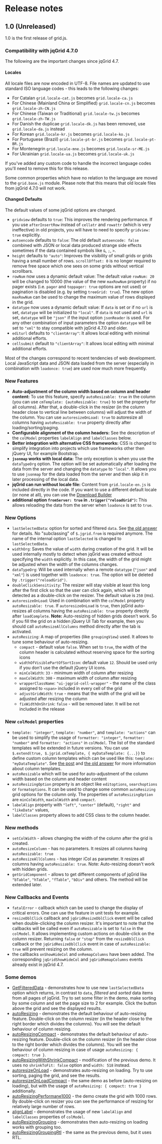 Release notes
=============

1.0 (Unreleased)
---

1.0 is the first release of grid.js.

### Compatibility with jqGrid 4.7.0

The following are the important changes since jqGrid 4.7.

#### Locales

All locale files are now encoded in UTF-8. File names are updated to use standard ISO language codes - this leads to the following changes:

 * For Catalan `grid.locale-cat.js` becomes `grid.locale-ca.js`
 * For Chinese (Mainland China or Simplified) `grid.locale-cn.js` becomes `grid.locale-zh-CN.js`
 * For Chinese (Taiwan or Traditional) `grid.locale-tw.js` becomes `grid.locale-zh-TW.js`
 * For Danish the duplicae `grid.locale-dk.js` has been removed, use `grid.locale-da.js` instead
 * For Korean `grid.locale-kr.js` becomes `grid.locale-ko.js`
 * For Portuguese (Brazil) `grid.locale-pt-br.js` becomes `grid.locale-pt-BR.js`
 * For Montenegrin `grid.locale-mne.js` becomes `grid.locale-sr-ME.js`
 * For Ukrainian `grid.locale-ua.js` becomes `grid.locale-uk.js`

If you've added any custom code to handle the incorrect language codes you'll need to remove this for this release.

Some common properties which have no relation to the language are moved to the `grid.base.js` module. Please note that this means that old locale files from jqGrid 4.7.0 will not work.

#### Changed Defaults

The default values of some jqGrid options are changed.

* `gridview` defaults to `true`: This improves the rendering performance. If you use `afterInsertRow` instead of `cellatr` and `rowattr` (which is very ineffective) in old projects, you will have to need to specify `gridview: true` explicitly.
* `autoencode` defaults to `false`: The old default `autoencode: false` combined with JSON or local data produced strange side effects sometimes if the data contained symbols like `&`, `;`, `>`.
* `height` defaults to `"auto"`: Improves the visibility of small grids or grids having a small number of rows. `scrollOffset: 0` is no longer required to remove free space which one sees on some grids without vertical scrollbars.
* `rowNum` now uses a dynamic default value: The default value `rowNum: 20` will be changed to 10000 (the value of the new `maxRowNum` property) if no pager exists (i.e. `pager` and `toppager: true` options are not used) or pagination is disabled (e.g. by setting `treeGrid: true`). The new option `maxRowNum` can be used to change the maximum value of rows displayed in the grid.
* `datatype` now uses a dynamic default value: If `data` is set or if no `url` is set, `datatype` will be initialized to `"local"`. If `data` is not used and `url` is set, `datatype` will be `"json"` if the input option `jsonReader` is used. For any other combination of input parameters the option `datatype` will be set to `"xml"` to stay compatible with jqGrid 4.7.0 and older.
* `editurl` defaults to `"clientArray"`: It allows local editing with minimal additional efforts.
* `cellsubmit` default to `"clientArray"`: It allows local editing with minimal additional efforts.

Most of the changes correspond to recent tendencies of web development. Local JavaScript data and JSON data loaded from the server (especially in combination with `loadonce: true`) are used now much more frequently.


### New Features

* **Auto-adjustment of the column width based on column and header content:** To use this feature, specify `autoResizable: true` in the column (you can use `cmTemplate: {autoResizable: true}` to set the property for all columns). After that, a double-click in the resizer (in the column header close to vertical line between columns) will adjust the width of the column. You can use `autoresizeOnLoad: true` to autoresize all columns having `autoResizable: true` property directly after loading/sorting/paging.
* **Configurable alignment of the column headers:** See the description of the `colModel` properties `labelAlign` and `labelClasses` below.
* **Better integration with alternative CSS frameworks:** CSS is changed to simplify integration into projects which use frameworks other then jQuery UI, for example Bootstrap.
* **`jsonmap` works with local data:** The only exception is when you use the `dataTypeOrg` option. The option will be set automatically after loading the data from the server and changing the `datatype` to `"local"`. It allows you to use `jsonmap` for the data loaded from the server and then skip it in later processing of the local data.
* **jqGrid can run without locale file:** Content from `grid.locale-en.js` is included directly in the code. If you want to use a different default locale (or none at all), you can use the [Download Builder](download/index.md)
* **additional option `fromServer: true` in `.trigger("reloadGrid")`:** This allows reloading the data from the server when `loadonce` is set to `true`.

### New Options

* `lastSelectedData`: option for sorted and filtered `data`. See [the old answer](http://stackoverflow.com/a/9831125/315935) for details. No "subclassing" of `$.jgrid.from` is required anymore. The name of the internal option `lastSelected` is changed to `lastSelectedData`.
* `widthOrg`: Saves the value of `width` during creation of the grid. It will be used internally mostly to detect when jqGrid was created without specifying the `width` explicitly. In this case, the width of the grid might be adjusted when the width of the columns changes.
* `dataTypeOrg`: Will be used internally when a remote `datatype` (`"json"` and `"xml"`) is used together with `loadonce: true`. The option will be deleted by `.trigger("reloadGrid")`.
* `doubleClickSensitivity`: The resizer will stay visible at least this long after the first click so that the user can click again, which will be detected as a double-click on the resizer. The default value is `250` (ms).
* `autoresizeOnLoad`: Used in combination with the `colModel` property `autoResizable: true`. If `autoresizeOnLoad` is `true`, then jqGrid auto-resizes all columns having the `autoResizable: true` property directly after `loadComplete`. **Note:** Auto-resizing of hidden grids doesn't work. So if you fill the grid on a hidden jQuery UI Tab for example, then you should call `autoResizeAllColumns` method directly after the tab is activated.
* `autoResizing`: A map of properties (like `groupingView`) used. It allows to tune some behaviour of auto-resizing.
  * `compact` - default value `false`. When set to `true`, the width of the column header is calculated without reserving space for the sorting icons
  * `widthOfVisiblePartOfSortIcon`: default value `12`. Should be used only if you don't use the default jQuery UI icons.
  * `minColWidth`: `33` - minimum width of column after resizing
  * `maxColWidth`: `300` - maximum width of column after resizing
  * `wrapperClassName`: `"ui-jqgrid-cell-wrapper"` - the name of the class assigned to `<span>` included in every cell of the grid
  * `adjustGridWidth`: `true` - means that the width of the grid will be adjusted after resizing the column
  * `fixWidthOnShrink`: `false` - will be removed later. It will be not included in the release

### New `colModel` properties

* `template: "integer"`, `template: "number"`, and `template: "actions"` can be used to simplify the usage of `formatter: "integer"`, `formatter: "number"` and `formatter: "actions"` in `colModel`. The list of the standard templates will be extended in future versions. You can use `$.extend(true, $.jgrid.cmTemplate, { myDataTemplate: {...}}` to define custom column templates which can be used like this: `template: "myDataTemplate"`. See [the post](http://www.trirand.com/blog/?page_id=393/bugs/bug-in-cmtemplate-new-feature) and [the old answer](http://stackoverflow.com/a/6047856/315935) for more information about column templates.
* `autoResizable` which will be used for auto-adjustment of the column width based on the column and header content
* `autoResizingOption` property is an object like `editoptions`, `searchoptions` or `formatoptions`. It can be used to change some common `autoResizing` grid options for the column only. The properties of `autoResizingOption` are `minColWidth`, `maxColWidth` and `compact`.
* `labelAlign` property with `"left"`, `"center"` (default), `"right"` and `"likeData"` values,
* `labelClasses` property allows to add CSS class to the column header.

### New methods

* `setColWidth` - allows changing the width of the column after the grid is created.
* `autoResizeColumn` - has no parameters. It resizes all columns having `autoResizable: true`
* `autoResizeAllColumns` - has integer iCol as parameter. It resizes all columns having `autoResizable: true`. Note: Auto-resizing doesn't work with hidden grids.
* `getGridComponent` - allows to get different components of jqGrid like `"bTable"`, `"hTable"`, `"fTable"`, `"bDiv"` and others. The method will be extended later.

### New Callbacks and Events

* `fatalError` - callback which can be used to change the display of critical errors. One can use the feature in unit tests for example.
* `resizeDblClick` callback and `jqGridResizeDblClick` event will be called when double-clicking the column resizer. It's important to note that the callbacks will be called even if `autoResizable` is set to `false` in the `colModel`. It allows implementing custom actions on double-click on the column resizer. Returning `false` or `"stop"` from the `resizeDblClick` callback or the `jqGridResizeDblClick` event in case of `autoResizable: true` will prevent resizing on the column.
* the callbacks `onShowHideCol` and `onRemapColumns` have been added. The corresponding `jqGridShowHideCol` and `jqGridRemapColumns` events already exist in jqGrid 4.7.

### Some demos

* [GetFilteredData](http://www.ok-soft-gmbh.com/jqGrid/OK/GetFilteredData.htm) - demonstrates how to use new `lastSelectedData` option which returns, in contrast to `data`, *filtered* and *sorted* data items from all pages of jqGrid. Try to set some filter in the demo, make sorting by some column and set the page size to 2 for example. Click the button above the grid and see the displayed results.
* [autoResizing](http://www.ok-soft-gmbh.com/jqGrid/OK/autoresizeOnDoubleClickOnColumnResizer.htm) - demonstrates the default behaviour of auto-resizing feature. Double-click on the column resizer (in the header close to the right border which divides the columns). You will see the default behaviour of column resizing.
* [autoResizingCompact](http://www.ok-soft-gmbh.com/jqGrid/OK/autoresizeOnDoubleClickOnColumnResizer1.htm) - demonstrates the default behaviour of auto-resizing feature. Double-click on the column resizer (in the header close to the right border which divides the columns). You will see the behaviour of column resizing in case of usage `autoResizing: { compact: true }`.
* [autoResizingWithShrinkCompact](http://www.ok-soft-gmbh.com/jqGrid/OK/autoresizeOnDoubleClickOnColumnResizerWithShrink.htm) - modification of the previous demo. It uses no `shrinkToFit: false` option and `width: 518` instead.
* [autoresizeOnLoad](http://www.ok-soft-gmbh.com/jqGrid/OK/autoresizeOnLoad1.htm) - demonstrates auto-resizing on loading. Try to use sorting, paging the grid, and see the results.
* [autoresizeOnLoadCompact](http://www.ok-soft-gmbh.com/jqGrid/OK/autoresizeOnLoad2.htm) - the same demo as before (auto-resizing on loading), but with the usage of `autoResizing: { compact: true }` additionally.
* [autoResizingPerformane1000](http://www.ok-soft-gmbh.com/jqGrid/OK/performane-1000.htm) - the demo create the grid with 1000 rows. By double-click on resizer you can see the performance of resizing for relatively large number of rows.
* [alignLabel](http://www.ok-soft-gmbh.com/jqGrid/OK/alignLabel.htm) - demonstrates the usage of new `labelAlign` and `labelClasses` properties of `colModel`.
* [autoResizingGrouping](http://www.ok-soft-gmbh.com/jqGrid/OK/grouping1.htm) - demonstrates then auto-resizing on loading works with grouping too.
* [autoResizingGroupingRtl](http://www.ok-soft-gmbh.com/jqGrid/OK/groupingRtl1.htm) - the same as the previous demo, but it uses RTL.
